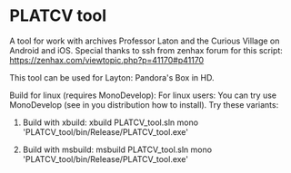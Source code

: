 # PLATCV tool
A tool for work with archives Professor Laton and the Curious Village on Android and iOS.
Special thanks to ssh from zenhax forum for this script: https://zenhax.com/viewtopic.php?p=41170#p41170

This tool can be used for Layton: Pandora's Box in HD.

Build for linux (requires MonoDevelop):
For linux users: You can try use MonoDevelop (see in you distribution how to install). Try these variants:

1. Build with xbuild:
xbuild PLATCV_tool.sln
mono 'PLATCV_tool/bin/Release/PLATCV_tool.exe'

2. Build with msbuild:
msbuild PLATCV_tool.sln
mono 'PLATCV_tool/bin/Release/PLATCV_tool.exe'
